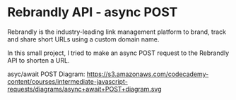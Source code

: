 # Rebrandly API - async POST

Rebrandly is the industry-leading link management platform to brand, track and share short URLs using a custom domain name.

In this small project, I tried to make an async POST request to the Rebrandly API to shorten a URL.



asyc/await POST Diagram:  https://s3.amazonaws.com/codecademy-content/courses/intermediate-javascript-requests/diagrams/async+await+POST+diagram.svg